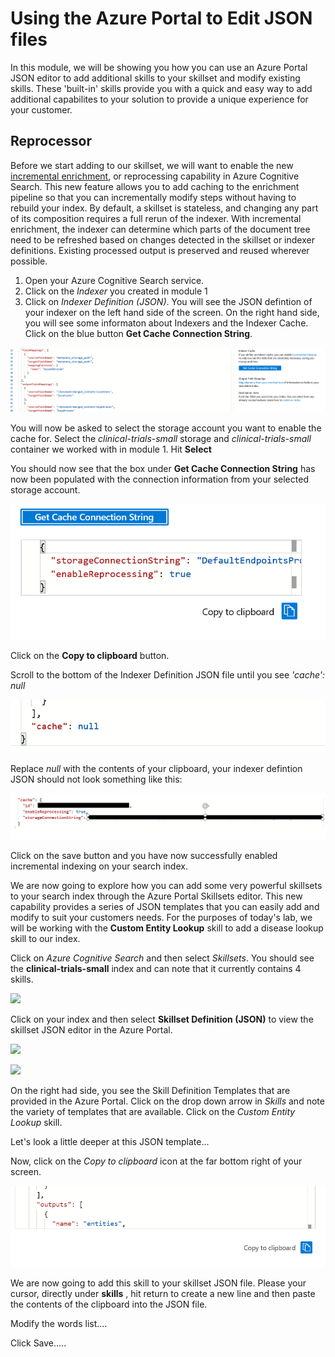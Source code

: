 # Using the Azure Portal to Edit JSON files

In this module, we will be showing you how you can use an Azure Portal JSON editor to add additional skills to your skillset and modify existing skills.  These 'built-in' skills provide you with a quick and easy way to add additional capabilites to your solution to provide a unique experience for your customer.

## Reprocessor

Before we start adding to our skillset, we will want to enable the new [incremental enrichment](https://docs.microsoft.com/en-us/azure/search/search-howto-incremental-index), or reprocessing capability in Azure Cognitive Search.  This new feature allows you to add caching to the enrichment pipeline so that you can incrementally modify steps without having to rebuild your index.  By default, a skillset is stateless, and changing any part of its composition requires a full rerun of the indexer. With incremental enrichment, the indexer can determine which parts of the document tree need to be refreshed based on changes detected in the skillset or indexer definitions. Existing processed output is preserved and reused wherever possible.

1. Open your Azure Cognitive Search service.
2. Click on the *Indexer* you created in module 1
3. Click on *Indexer Definition (JSON)*.  You will see the JSON defintion of your indexer on the left hand side of the screen.  On the right hand side, you will see some informaton about Indexers and the Indexer Cache.  Click on the blue button **Get Cache Connection String**.

![](images/cachestring.png)

You will now be asked to select the storage account you want to enable the cache for.  Select the *clinical-trials-small* storage and *clinical-trials-small* container we worked with in module 1.  Hit **Select**

You should now see that the box under **Get Cache Connection String** has now been populated with the connection information from your selected storage account.

![](images/cachestring2.png)

Click on the **Copy to clipboard** button.

Scroll to the bottom of the Indexer Definition JSON file until you see *'cache': null*

![](images/cachenull.png)

Replace *null* with the contents of your clipboard, your indexer defintion JSON should not look something like this:

![](images/cachetrue.png)

Click on the save button and you have now successfully enabled incremental indexing on your search index.



We are now going to explore how you can add some very powerful skillsets to your search index through the Azure Portal Skillsets editor.  This new capability provides a series of JSON templates that you can easily add and modify to suit your customers needs.  For the purposes of today's lab, we will be working with the **Custom Entity Lookup** skill to add a disease lookup skill to our index.

Click on *Azure Cognitive Search* and then select *Skillsets*.  You should see the **clinical-trials-small** index and can note that it currently contains 4 skills.

![](images/skillset1.png)

Click on your index and then select **Skillset Definition (JSON)** to view the skillset JSON editor in the Azure Portal.

![](images/skillset2.png)

![](images/json1.png)

On the right had side,  you see the Skill Definition Templates that are provided in the Azure Portal.  Click on the drop down arrow in *Skills* and note the variety of templates that are available.  Click on the *Custom Entity Lookup* skill.

Let's look a little deeper at this JSON template...

Now, click on the *Copy to clipboard* icon at the far bottom right of your screen.

![](images/clipboard.png)

We are now going to add this skill to your skillset JSON file.  Please your cursor, directly under **skills** , hit return to create a new line and then paste the contents of the clipboard into the JSON file.

Modify the words list....

Click Save.....
